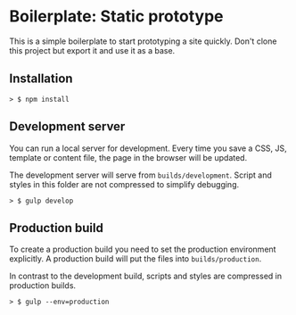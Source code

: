 
Boilerplate: Static prototype
================================================================================

This is a simple boilerplate to start prototyping a site quickly.
Don't clone this project but export it and use it as a base.

## Installation

	> $ npm install

## Development server

You can run a local server for development. Every time you save a CSS, JS,
template or content file, the page in the browser will be updated.

The development server will serve from `builds/development`. Script and styles
in this folder are not compressed to simplify debugging.

	> $ gulp develop

## Production build

To create a production build you need to set the production environment
explicitly. A production build will put the files into `builds/production`.

In contrast to the development build, scripts and styles are compressed in
production builds.

	> $ gulp --env=production
